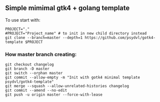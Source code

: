 ## Simple mimimal gtk4 + golang template

To use start with:

``` shell
PROJECT="."
#PROJECT="Project_name" # to init in new child directory instead
git clone --branch=master --depth=1 https://github.com/psydvl/gotk4-template $PROJECT
```

### How master branch creating:

``` shell
git checkout changelog
git branch -D master
git switch --orphan master
git commit --allow-empty -m "Init with gotk4 minimal template psydvl/gotk4-template"
git merge --squash --allow-unrelated-histories changelog
git commit --amend --no-edit
git push -u origin master --force-with-lease
```